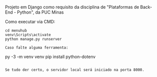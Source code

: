 Projeto em Django como requisito da disciplina de "Plataformas de Back-End - Python", da PUC Minas

Como executar via CMD:
```
cd menuhub
venv\Scripts\activate
python manage.py runserver

Caso falte alguma ferramenta:
```
py -3 -m venv venv
pip install python-dotenv
```

Se tudo der certo, o servidor local será iniciado na porta 8000.
